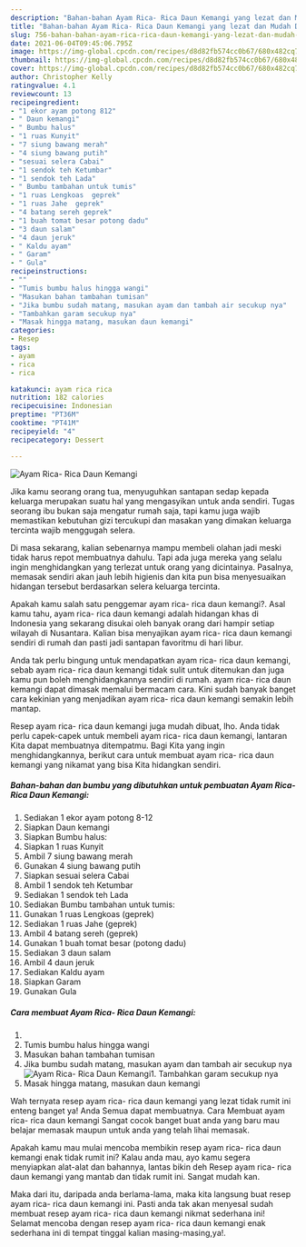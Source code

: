 ```yaml
---
description: "Bahan-bahan Ayam Rica- Rica Daun Kemangi yang lezat dan Mudah Dibuat"
title: "Bahan-bahan Ayam Rica- Rica Daun Kemangi yang lezat dan Mudah Dibuat"
slug: 756-bahan-bahan-ayam-rica-rica-daun-kemangi-yang-lezat-dan-mudah-dibuat
date: 2021-06-04T09:45:06.795Z
image: https://img-global.cpcdn.com/recipes/d8d82fb574cc0b67/680x482cq70/ayam-rica-rica-daun-kemangi-foto-resep-utama.jpg
thumbnail: https://img-global.cpcdn.com/recipes/d8d82fb574cc0b67/680x482cq70/ayam-rica-rica-daun-kemangi-foto-resep-utama.jpg
cover: https://img-global.cpcdn.com/recipes/d8d82fb574cc0b67/680x482cq70/ayam-rica-rica-daun-kemangi-foto-resep-utama.jpg
author: Christopher Kelly
ratingvalue: 4.1
reviewcount: 13
recipeingredient:
- "1 ekor ayam potong 812"
- " Daun kemangi"
- " Bumbu halus"
- "1 ruas Kunyit"
- "7 siung bawang merah"
- "4 siung bawang putih"
- "sesuai selera Cabai"
- "1 sendok teh Ketumbar"
- "1 sendok teh Lada"
- " Bumbu tambahan untuk tumis"
- "1 ruas Lengkoas  geprek"
- "1 ruas Jahe  geprek"
- "4 batang sereh geprek"
- "1 buah tomat besar potong dadu"
- "3 daun salam"
- "4 daun jeruk"
- " Kaldu ayam"
- " Garam"
- " Gula"
recipeinstructions:
- ""
- "Tumis bumbu halus hingga wangi"
- "Masukan bahan tambahan tumisan"
- "Jika bumbu sudah matang, masukan ayam dan tambah air secukup nya"
- "Tambahkan garam secukup nya"
- "Masak hingga matang, masukan daun kemangi"
categories:
- Resep
tags:
- ayam
- rica
- rica

katakunci: ayam rica rica 
nutrition: 182 calories
recipecuisine: Indonesian
preptime: "PT36M"
cooktime: "PT41M"
recipeyield: "4"
recipecategory: Dessert

---
```



![Ayam Rica- Rica Daun Kemangi](https://img-global.cpcdn.com/recipes/d8d82fb574cc0b67/680x482cq70/ayam-rica-rica-daun-kemangi-foto-resep-utama.jpg)

Jika kamu seorang orang tua, menyuguhkan santapan sedap kepada keluarga merupakan suatu hal yang mengasyikan untuk anda sendiri. Tugas seorang ibu bukan saja mengatur rumah saja, tapi kamu juga wajib memastikan kebutuhan gizi tercukupi dan masakan yang dimakan keluarga tercinta wajib menggugah selera.

Di masa  sekarang, kalian sebenarnya mampu membeli olahan jadi meski tidak harus repot membuatnya dahulu. Tapi ada juga mereka yang selalu ingin menghidangkan yang terlezat untuk orang yang dicintainya. Pasalnya, memasak sendiri akan jauh lebih higienis dan kita pun bisa menyesuaikan hidangan tersebut berdasarkan selera keluarga tercinta. 



Apakah kamu salah satu penggemar ayam rica- rica daun kemangi?. Asal kamu tahu, ayam rica- rica daun kemangi adalah hidangan khas di Indonesia yang sekarang disukai oleh banyak orang dari hampir setiap wilayah di Nusantara. Kalian bisa menyajikan ayam rica- rica daun kemangi sendiri di rumah dan pasti jadi santapan favoritmu di hari libur.

Anda tak perlu bingung untuk mendapatkan ayam rica- rica daun kemangi, sebab ayam rica- rica daun kemangi tidak sulit untuk ditemukan dan juga kamu pun boleh menghidangkannya sendiri di rumah. ayam rica- rica daun kemangi dapat dimasak memalui bermacam cara. Kini sudah banyak banget cara kekinian yang menjadikan ayam rica- rica daun kemangi semakin lebih mantap.

Resep ayam rica- rica daun kemangi juga mudah dibuat, lho. Anda tidak perlu capek-capek untuk membeli ayam rica- rica daun kemangi, lantaran Kita dapat membuatnya ditempatmu. Bagi Kita yang ingin menghidangkannya, berikut cara untuk membuat ayam rica- rica daun kemangi yang nikamat yang bisa Kita hidangkan sendiri.

<!--inarticleads1-->

##### Bahan-bahan dan bumbu yang dibutuhkan untuk pembuatan Ayam Rica- Rica Daun Kemangi:

1. Sediakan 1 ekor ayam potong 8-12
1. Siapkan  Daun kemangi
1. Siapkan  Bumbu halus:
1. Siapkan 1 ruas Kunyit
1. Ambil 7 siung bawang merah
1. Gunakan 4 siung bawang putih
1. Siapkan sesuai selera Cabai
1. Ambil 1 sendok teh Ketumbar
1. Sediakan 1 sendok teh Lada
1. Sediakan  Bumbu tambahan untuk tumis:
1. Gunakan 1 ruas Lengkoas  (geprek)
1. Sediakan 1 ruas Jahe  (geprek)
1. Ambil 4 batang sereh (geprek)
1. Gunakan 1 buah tomat besar (potong dadu)
1. Sediakan 3 daun salam
1. Ambil 4 daun jeruk
1. Sediakan  Kaldu ayam
1. Siapkan  Garam
1. Gunakan  Gula




<!--inarticleads2-->

##### Cara membuat Ayam Rica- Rica Daun Kemangi:

1. 
1. Tumis bumbu halus hingga wangi
1. Masukan bahan tambahan tumisan
1. Jika bumbu sudah matang, masukan ayam dan tambah air secukup nya
<img src="//assets-global.cpcdn.com/assets/icons/button_play-2c75c40dde080a61004c1f40b05d8f140eaff45d7e9e6481dc71c63d2e7c4909.png" alt="Ayam Rica- Rica Daun Kemangi">1. Tambahkan garam secukup nya
1. Masak hingga matang, masukan daun kemangi




Wah ternyata resep ayam rica- rica daun kemangi yang lezat tidak rumit ini enteng banget ya! Anda Semua dapat membuatnya. Cara Membuat ayam rica- rica daun kemangi Sangat cocok banget buat anda yang baru mau belajar memasak maupun untuk anda yang telah lihai memasak.

Apakah kamu mau mulai mencoba membikin resep ayam rica- rica daun kemangi enak tidak rumit ini? Kalau anda mau, ayo kamu segera menyiapkan alat-alat dan bahannya, lantas bikin deh Resep ayam rica- rica daun kemangi yang mantab dan tidak rumit ini. Sangat mudah kan. 

Maka dari itu, daripada anda berlama-lama, maka kita langsung buat resep ayam rica- rica daun kemangi ini. Pasti anda tak akan menyesal sudah membuat resep ayam rica- rica daun kemangi nikmat sederhana ini! Selamat mencoba dengan resep ayam rica- rica daun kemangi enak sederhana ini di tempat tinggal kalian masing-masing,ya!.

